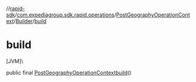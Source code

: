 //[rapid-sdk](../../../../index.md)/[com.expediagroup.sdk.rapid.operations](../../index.md)/[PostGeographyOperationContext](../index.md)/[Builder](index.md)/[build](build.md)

# build

[JVM]\

public final [PostGeographyOperationContext](../index.md)[build](build.md)()
